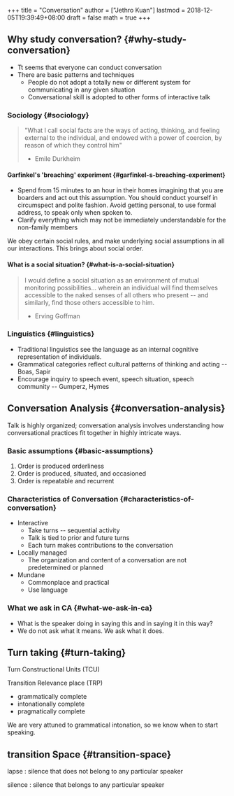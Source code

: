 +++
title = "Conversation"
author = ["Jethro Kuan"]
lastmod = 2018-12-05T19:39:49+08:00
draft = false
math = true
+++

## Why study conversation? {#why-study-conversation}

-   Tt seems that everyone can conduct conversation
-   There are basic patterns and techniques
    -   People do not adopt a totally new or different system for
        communicating in any given situation
    -   Conversational skill is adopted to other forms of interactive talk


### Sociology {#sociology}

> "What I call social facts are the ways of acting, thinking, and
> feeling external to the individual, and endowed with a power of
> coercion, by reason of which they control him"
>
> -   Emile Durkheim


#### Garfinkel's 'breaching' experiment {#garfinkel-s-breaching-experiment}

-   Spend from 15 minutes to an hour in their homes imagining that you
    are boarders and act out this assumption. You should conduct
    yourself in circumspect and polite fashion. Avoid getting personal,
    to use formal address, to speak only when spoken to.
-   Clarify everything which may not be immediately understandable for
    the non-family members

We obey certain social rules, and make underlying social assumptions
in all our interactions. This brings about social order.


#### What is a social situation? {#what-is-a-social-situation}

> I would define a social situation as an environment of mutual
> monitoring possibilities... wherein an individual will find themselves
> accessible to the naked senses of all others who present -- and
> similarly, find those others accessible to him.
>
> -   Erving Goffman


### Linguistics {#linguistics}

-   Traditional linguistics see the language as an internal cognitive
    representation of individuals.
-   Grammatical categories reflect cultural patterns of thinking and
    acting -- Boas, Sapir
-   Encourage inquiry to speech event, speech situation, speech
    community -- Gumperz, Hymes


## Conversation Analysis {#conversation-analysis}

Talk is highly organized; conversation analysis involves understanding
how conversational practices fit together in highly intricate ways.


### Basic assumptions {#basic-assumptions}

1.  Order is produced orderliness
2.  Order is produced, situated, and occasioned
3.  Order is repeatable and recurrent


### Characteristics of Conversation {#characteristics-of-conversation}

-   Interactive
    -   Take turns -- sequential activity
    -   Talk is tied to prior and future turns
    -   Each turn makes contributions to the conversation
-   Locally managed
    -   The organization and content of a conversation are not
        predetermined or planned
-   Mundane
    -   Commonplace and practical
    -   Use language


### What we ask in CA {#what-we-ask-in-ca}

-   What is the speaker doing in saying this and in saying it in this
    way?
-   We do not ask what it means. We ask what it does.


## Turn taking {#turn-taking}

Turn Constructional Units (TCU)

Transition Relevance place (TRP)

-   grammatically complete
-   intonationally complete
-   pragmatically complete

We are very attuned to grammatical intonation, so we know when to
start speaking.


## transition Space {#transition-space}

lapse
: silence that does not belong to any particular speaker

silence
: silence that belongs to any particular speaker
